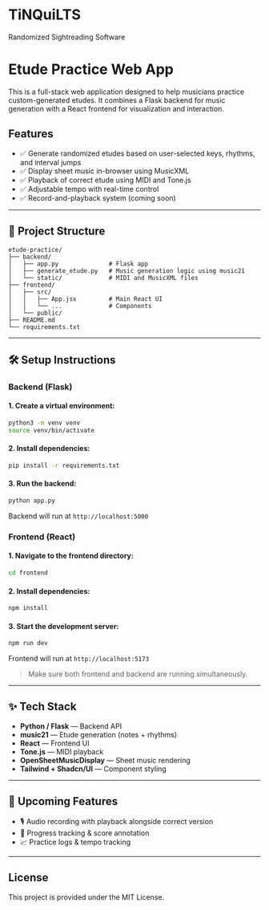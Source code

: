 # TiNQuiLTS
Randomized Sightreading Software


# Etude Practice Web App

This is a full-stack web application designed to help musicians practice custom-generated etudes. It combines a Flask backend for music generation with a React frontend for visualization and interaction.

## Features
- ✅ Generate randomized etudes based on user-selected keys, rhythms, and interval jumps
- ✅ Display sheet music in-browser using MusicXML
- ✅ Playback of correct etude using MIDI and Tone.js
- ✅ Adjustable tempo with real-time control
- ✅ Record-and-playback system (coming soon)

---

## 🔧 Project Structure

```
etude-practice/
├── backend/
│   ├── app.py              # Flask app
│   ├── generate_etude.py   # Music generation logic using music21
│   └── static/             # MIDI and MusicXML files
├── frontend/
│   ├── src/
│   │   ├── App.jsx         # Main React UI
│   │   └── ...             # Components
│   └── public/
├── README.md
└── requirements.txt
```

---

## 🛠️ Setup Instructions

### Backend (Flask)

#### 1. Create a virtual environment:
```bash
python3 -m venv venv
source venv/bin/activate
```

#### 2. Install dependencies:
```bash
pip install -r requirements.txt
```

#### 3. Run the backend:
```bash
python app.py
```
Backend will run at `http://localhost:5000`

### Frontend (React)

#### 1. Navigate to the frontend directory:
```bash
cd frontend
```

#### 2. Install dependencies:
```bash
npm install
```

#### 3. Start the development server:
```bash
npm run dev
```
Frontend will run at `http://localhost:5173`

> Make sure both frontend and backend are running simultaneously.

---

## ✨ Tech Stack
- **Python / Flask** — Backend API
- **music21** — Etude generation (notes + rhythms)
- **React** — Frontend UI
- **Tone.js** — MIDI playback
- **OpenSheetMusicDisplay** — Sheet music rendering
- **Tailwind + Shadcn/UI** — Component styling

---

## 🚧 Upcoming Features
- 🎙️ Audio recording with playback alongside correct version
- 🎯 Progress tracking & score annotation
- 📈 Practice logs & tempo tracking

---

## License
This project is provided under the MIT License.
